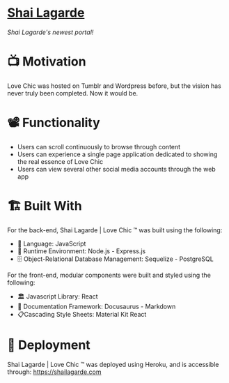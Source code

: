 # [Shai Lagarde](https://shailagarde.com/)

_Shai Lagarde's newest portal!_

# 📺 Motivation

Love Chic was hosted on Tumblr and Wordpress before, but the vision has never truly been completed. Now it would be.

# 📽 Functionality

- Users can scroll continuously to browse through content
- Users can experience a single page application dedicated to showing the real essence of Love Chic
- Users can view several other social media accounts through the web app

# :building_construction: Built With

For the back-end, Shai Lagarde | Love Chic :tm: was built using the following:

- :book: Language: JavaScript
- :running: Runtime Environment: Node.js - Express.js
- :file_cabinet: Object-Relational Database Management: Sequelize - PostgreSQL

For the front-end, modular components were built and styled using the following:

- :classical_building: Javascript Library: React
- :fax: Documentation Framework: Docusaurus - Markdown
- :clipboard:Cascading Style Sheets: Material Kit React

# :satellite: Deployment

Shai Lagarde | Love Chic :tm: was deployed using Heroku, and is accessible through: https://shailagarde.com
